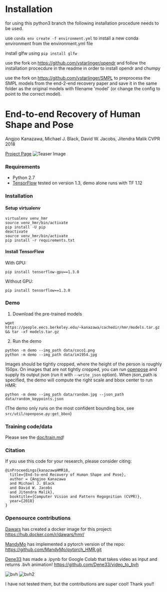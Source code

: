 # Installation 

for using this python3 branch the following installation procedure needs to be used. 

use `conda env create -f environment.yml` to install a new conda environment from the environment.yml file

install glfw using `pip install glfw`

use the fork on https://github.com/vstarlinger/opendr and follow the installation procecdure in the readme in order to install opendr and chumpy

use the fork on https://github.com/vstarlinger/SMPL to preprocess the SMPL models from the end-2-end recovery paper and save it in the same folder as the original models with filename 'model' (or change the config to point to the correct model).

# End-to-end Recovery of Human Shape and Pose

Angjoo Kanazawa, Michael J. Black, David W. Jacobs, Jitendra Malik
CVPR 2018

[Project Page](https://akanazawa.github.io/hmr/)
![Teaser Image](https://akanazawa.github.io/hmr/resources/images/teaser.png)

### Requirements
- Python 2.7
- [TensorFlow](https://www.tensorflow.org/) tested on version 1.3, demo alone runs with TF 1.12

### Installation

#### Setup virtualenv
```
virtualenv venv_hmr
source venv_hmr/bin/activate
pip install -U pip
deactivate
source venv_hmr/bin/activate
pip install -r requirements.txt
```
#### Install TensorFlow
With GPU:
```
pip install tensorflow-gpu==1.3.0
```
Without GPU:
```
pip install tensorflow==1.3.0
```

### Demo

1. Download the pre-trained models
```
wget https://people.eecs.berkeley.edu/~kanazawa/cachedir/hmr/models.tar.gz && tar -xf models.tar.gz
```

2. Run the demo
```
python -m demo --img_path data/coco1.png
python -m demo --img_path data/im1954.jpg
```

Images should be tightly cropped, where the height of the person is roughly 150px.
On images that are not tightly cropped, you can run
[openpose](https://github.com/CMU-Perceptual-Computing-Lab/openpose) and supply
its output json (run it with `--write_json` option).
When json_path is specified, the demo will compute the right scale and bbox center to run HMR:
```
python -m demo --img_path data/random.jpg --json_path data/random_keypoints.json
```
(The demo only runs on the most confident bounding box, see `src/util/openpose.py:get_bbox`)

### Training code/data
Please see the [doc/train.md](https://github.com/akanazawa/hmr/blob/master/doc/train.md)!

### Citation
If you use this code for your research, please consider citing:
```
@inProceedings{kanazawaHMR18,
  title={End-to-end Recovery of Human Shape and Pose},
  author = {Angjoo Kanazawa
  and Michael J. Black
  and David W. Jacobs
  and Jitendra Malik},
  booktitle={Computer Vision and Pattern Regognition (CVPR)},
  year={2018}
}
```

### Opensource contributions
[Dawars](https://github.com/Dawars) has created a docker image for this project: https://hub.docker.com/r/dawars/hmr/

[MandyMo](https://github.com/MandyMo) has implemented a pytorch version of the repo: https://github.com/MandyMo/pytorch_HMR.git

[Dene33](https://github.com/Dene33) has made a .ipynb for Google Colab that takes video as input and returns .bvh animation!
https://github.com/Dene33/video_to_bvh 

<img alt="bvh" src="https://i.imgur.com/QxML83b.gif" /><img alt="" src="https://i.imgur.com/vfge7DS.gif" />
<img alt="bvh2" src=https://i.imgur.com/UvBM1gv.gif />

I have not tested them, but the contributions are super cool! Thank you!!


